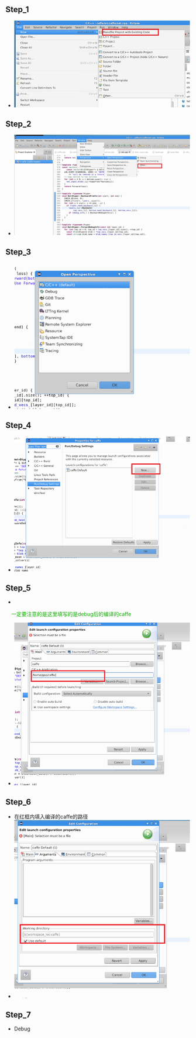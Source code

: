 ## Step_1
 * ![iamge](1_step.jpg)

## Step_2 
 * ![iamge](2_step.jpg)

## Step_3
 * ![iamge](3_step.png)

## Step_4 
 * ![iamge](4_step.png)
 
## Step_5
 * <font color=read>
     一定要注意的是这里填写的是debug后的编译的caffe
   </font>
 * ![iamge](5_step.png)

## Step_6
 * 在红框内填入编译的caffe的路径
 * ![iamge](6step.png)

## Step_7
 * Debug 
